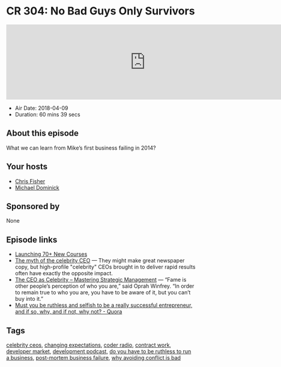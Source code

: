 # CR 304: No Bad Guys Only Survivors

<iframe src="https://player.fireside.fm/v2/MLf2ZzhC+XaR8Wghf?theme=dark" width="740" height="200" frameborder="0" scrolling="no"></iframe>

* Air Date: 2018-04-09
* Duration: 60 mins 39 secs

## About this episode

What we can learn from Mike’s first business failing in 2014?

## Your hosts
* [Chris Fisher](https://coder.show/hosts/chrislas)
* [Michael Dominick](https://coder.show/hosts/michael)

## Sponsored by

None



## Episode links

  * [Launching 70+ New Courses](https://linuxacademy.com/blog/linuxacademy-com/launching-70-new-courses-challenges-learning-activities-in-april/?utm_source=site&utm_medium=siteannouncement&utm_campaign=April2018CourseLaunch "Launching 70+ New Courses")
  * [The myth of the celebrity CEO](http://www.management-issues.com/news/5021/the-myth-of-the-celebrity-ceo/ "The myth of the celebrity CEO") — They might make great newspaper copy, but high-profile "celebrity" CEOs brought in to deliver rapid results often have exactly the opposite impact.
  * [The CEO as Celebrity – Mastering Strategic Management](https://opentextbc.ca/strategicmanagement/chapter/the-ceo-as-celebrity/ "The CEO as Celebrity – Mastering Strategic Management") — “Fame is other people’s perception of who you are,” said Oprah Winfrey. “In order to remain true to who you are, you have to be aware of it, but you can’t buy into it.”
  * [Must you be ruthless and selfish to be a really successful entrepreneur, and if so, why, and if not, why not? - Quora](https://www.quora.com/Must-you-be-ruthless-and-selfish-to-be-a-really-successful-entrepreneur-and-if-so-why-and-if-not-why-not "Must you be ruthless and selfish to be a really successful entrepreneur, and if so, why, and if not, why not? - Quora")



## Tags

[celebrity ceos](https://coder.show/tags/celebrity%20ceos), [changing expectations](https://coder.show/tags/changing%20expectations), [coder radio](https://coder.show/tags/coder%20radio), [contract work](https://coder.show/tags/contract%20work), [developer market](https://coder.show/tags/developer%20market), [development podcast](https://coder.show/tags/development%20podcast), [do you have to be ruthless to run a business](https://coder.show/tags/do%20you%20have%20to%20be%20ruthless%20to%20run%20a%20business), [post-mortem business failure](https://coder.show/tags/post-mortem%20business%20failure), [why avoiding conflict is bad](https://coder.show/tags/why%20avoiding%20conflict%20is%20bad)